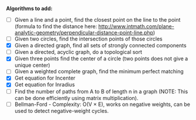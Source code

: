 **Algorithms to add:**
- [ ] Given a line and a point, find the closest point on the line to the point (formula to find the distance here: http://www.intmath.com/plane-analytic-geometry/perpendicular-distance-point-line.php)
- [ ] Given two circles, find the intersection points of those circles
- [x] Given a directed graph, find all sets of strongly connected components
- [ ] Given a directed, acyclic graph, do a topological sort
- [x] Given three points find the center of a circle (two points does not give a unique center)
- [ ] Given a weighted complete graph, find the minimum perfect matching
- [x] Get equation for Incenter
- [x] Get equation for Inradius
- [ ] Find the number of paths from A to B of length n in a graph (NOTE: This can be done efficiently using matrix multiplication).
- [ ] Bellman-Ford - Complexity: O(V × E), works on negative weights, can be used to detect negative-weight cycles.
